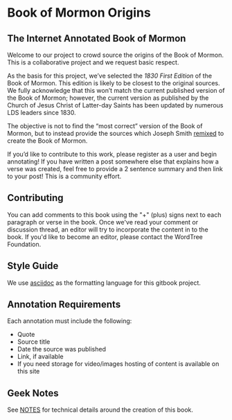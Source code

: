 # Book of Mormon Origins

## The Internet Annotated Book of Mormon

Welcome to our project to crowd source the origins of the Book of Mormon. This is a collaborative project and we request basic respect.

As the basis for this project, we’ve selected the *1830 First Edition* of the Book of Mormon. This edition is likely to be closest to the original sources. We fully acknowledge that this won’t match the current published version of the Book of Mormon; however, the current version as published by the Church of Jesus Christ of Latter-day Saints has been updated by numerous LDS leaders since 1830.

The objective is not to find the “most correct” version of the Book of Mormon, but to instead provide the sources which Joseph Smith [remixed](http://everythingisaremix.info/watch-the-series/) to create the Book of Mormon.

If you’d like to contribute to this work, please register as a user and begin annotating! If you have written a post somewhere else that explains how a verse was created, feel free to provide a 2 sentence summary and then link to your post! This is a community effort.

## Contributing

You can add comments to this book using the "+" (plus) signs next to each paragraph or verse in the book. Once we've read your comment or discussion thread, an editor will try to incorporate the content in to the book. If you'd like to become an editor, please contact the WordTree Foundation.

## Style Guide

We use [asciidoc](http://powerman.name/doc/asciidoc) as the formatting language for this gitbook project.

## Annotation Requirements

Each annotation must include the following:

* Quote
* Source title
* Date the source was published
* Link, if available
* If you need storage for video/images hosting of content is available on this site

## Geek Notes

See [NOTES](NOTES.md) for technical details around the creation of this book.